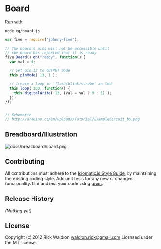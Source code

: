 # Board

Run with:
```bash
node eg/board.js
```


```javascript
var five = require("johnny-five");

// The board's pins will not be accessible until
// the board has reported that it is ready
five.Board().on("ready", function() {
  var val = 0;

  // Set pin 13 to OUTPUT mode
  this.pinMode( 13, 1 );

  // Create a loop to "flash/blink/strobe" an led
  this.loop( 100, function() {
    this.digitalWrite( 13, (val = val ? 0 : 1) );
  });
});


// Schematic
// http://arduino.cc/en/uploads/Tutorial/ExampleCircuit_bb.png

```


## Breadboard/Illustration


![docs/breadboard/board.png](breadboard/board.png)









## Contributing
All contributions must adhere to the [Idiomatic.js Style Guide](https://github.com/rwldrn/idiomatic.js),
by maintaining the existing coding style. Add unit tests for any new or changed functionality. Lint and test your code using [grunt](https://github.com/cowboy/grunt).

## Release History
_(Nothing yet)_

## License
Copyright (c) 2012 Rick Waldron <waldron.rick@gmail.com>
Licensed under the MIT license.
